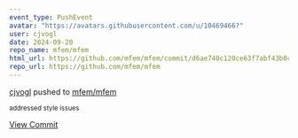 ```yaml
---
event_type: PushEvent
avatar: "https://avatars.githubusercontent.com/u/10469466?"
user: cjvogl
date: 2024-09-20
repo_name: mfem/mfem
html_url: https://github.com/mfem/mfem/commit/d6ae740c120ce63f7abf43b0c088616f3fb20756
repo_url: https://github.com/mfem/mfem
---
```


<a href='https://github.com/cjvogl' target='_blank'>cjvogl</a> pushed to <a href='https://github.com/mfem/mfem' target='_blank'>mfem/mfem</a>

<small>addressed style issues</small>

<a href='https://github.com/mfem/mfem/commit/d6ae740c120ce63f7abf43b0c088616f3fb20756' target='_blank'>View Commit</a>